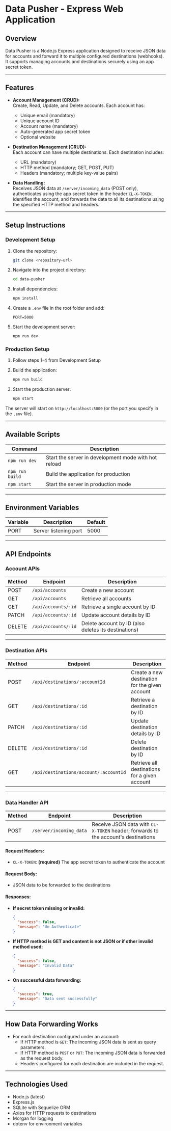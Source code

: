 # Data Pusher - Express Web Application

## Overview

Data Pusher is a Node.js Express application designed to receive JSON data for accounts and forward it to multiple configured destinations (webhooks). It supports managing accounts and destinations securely using an app secret token.

---

## Features

- **Account Management (CRUD):**  
  Create, Read, Update, and Delete accounts. Each account has:
  - Unique email (mandatory)
  - Unique account ID
  - Account name (mandatory)
  - Auto-generated app secret token
  - Optional website

- **Destination Management (CRUD):**  
  Each account can have multiple destinations. Each destination includes:
  - URL (mandatory)
  - HTTP method (mandatory; GET, POST, PUT)
  - Headers (mandatory; multiple key-value pairs)

- **Data Handling:**  
  Receives JSON data at `/server/incoming_data` (POST only), authenticates using the app secret token in the header `CL-X-TOKEN`, identifies the account, and forwards the data to all its destinations using the specified HTTP method and headers.

---

## Setup Instructions

### Development Setup

1. Clone the repository:
   ```bash
   git clone <repository-url>
   ```

2. Navigate into the project directory:
   ```bash
   cd data-pusher
   ```

3. Install dependencies:
   ```bash
   npm install
   ```

4. Create a `.env` file in the root folder and add:
   ```env
   PORT=5000
   ```

5. Start the development server:
   ```bash
   npm run dev
   ```

### Production Setup

1. Follow steps 1-4 from Development Setup

2. Build the application:
   ```bash
   npm run build
   ```

3. Start the production server:
   ```bash
   npm start
   ```

The server will start on `http://localhost:5000` (or the port you specify in the `.env` file).

---

## Available Scripts

| Command | Description |
| ------- | ----------- |
| `npm run dev` | Start the server in development mode with hot reload |
| `npm run build` | Build the application for production |
| `npm start` | Start the server in production mode |

---

## Environment Variables

| Variable | Description         | Default |
| -------- | ------------------- | ------- |
| PORT     | Server listening port | 5000    |

---

## API Endpoints

### Account APIs

| Method | Endpoint             | Description                                      |
| ------ | -------------------- | ------------------------------------------------|
| POST   | `/api/accounts`      | Create a new account                             |
| GET    | `/api/accounts`      | Retrieve all accounts                            |
| GET    | `/api/accounts/:id`  | Retrieve a single account by ID                  |
| PATCH  | `/api/accounts/:id`  | Update account details by ID                     |
| DELETE | `/api/accounts/:id`  | Delete account by ID (also deletes its destinations) |

---

### Destination APIs

| Method | Endpoint                                  | Description                                       |
| ------ | --------------------------------------- | ------------------------------------------------ |
| POST   | `/api/destinations/:accountId`          | Create a new destination for the given account   |
| GET    | `/api/destinations/:id`                  | Retrieve a destination by ID                      |
| PATCH  | `/api/destinations/:id`                  | Update destination details by ID                  |
| DELETE | `/api/destinations/:id`                  | Delete destination by ID                          |
| GET    | `/api/destinations/account/:accountId`  | Retrieve all destinations for a given account    |

---

### Data Handler API

| Method | Endpoint                | Description                                     |
| ------ | ----------------------- | -----------------------------------------------|
| POST   | `/server/incoming_data` | Receive JSON data with `CL-X-TOKEN` header; forwards to the account's destinations |

#### Request Headers:

- `CL-X-TOKEN`: **(required)** The app secret token to authenticate the account

#### Request Body:

- JSON data to be forwarded to the destinations

#### Responses:

- **If secret token missing or invalid:**

  ```json
  {
    "success": false,
    "message": "Un Authenticate"
  }
  ```

- **If HTTP method is GET and content is not JSON or if other invalid method used:**

  ```json
  {
    "success": false,
    "message": "Invalid Data"
  }
  ```

- **On successful data forwarding:**

  ```json
  {
    "success": true,
    "message": "Data sent successfully"
  }
  ```

---

## How Data Forwarding Works

- For each destination configured under an account:
  - If HTTP method is `GET`: The incoming JSON data is sent as query parameters.
  - If HTTP method is `POST` or `PUT`: The incoming JSON data is forwarded as the request body.
  - Headers configured for each destination are included in the request.

---

## Technologies Used

- Node.js (latest)
- Express.js
- SQLite with Sequelize ORM
- Axios for HTTP requests to destinations
- Morgan for logging
- dotenv for environment variables




